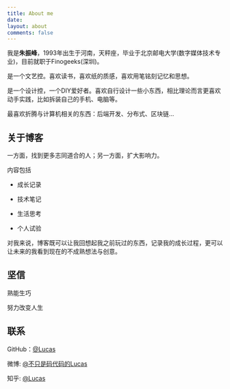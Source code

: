 ```yaml
---
title: About me
date:
layout: about
comments: false
---
```


我是**朱振峰**，1993年出生于河南，天秤座，毕业于北京邮电大学(数字媒体技术专业)，目前就职于Finogeeks(深圳)。

是一个文艺控。喜欢读书，喜欢纸的质感，喜欢用笔铭刻记忆和思想。

是一个设计控，一个DIY爱好者。喜欢自行设计一些小东西，相比理论而言更喜欢动手实践，比如拆装自己的手机、电脑等。

最喜欢折腾与计算机相关的东西：后端开发、分布式、区块链...

## 关于博客

一方面，找到更多志同道合的人；另一方面，扩大影响力。

内容包括

- 成长记录

- 技术笔记

- 生活思考

- 个人试验

对我来说，博客既可以让我回想起我之前玩过的东西，记录我的成长过程，更可以让未来的我看到现在的不成熟想法与创意。

## 坚信

熟能生巧

努力改变人生

## 联系

GitHub：[@Lucas](https://github.com/zhenfeng-zhu)

微博: [@不只是码代码的Lucas](https://weibo.com/3090277575/profile?topnav=1&wvr=6)

知乎: [@Lucas](https://www.zhihu.com/people/zhu-zhen-feng-96/activities)